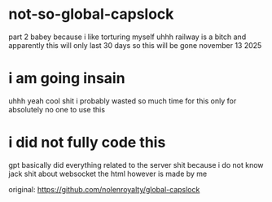 # not-so-global-capslock
part 2 babey because i like torturing myself
uhhh railway is a bitch and apparently this will only last 30 days so
this will be gone november 13 2025

# i am going insain
uhhh yeah cool shit
i probably wasted so much time for this only for absolutely no one to use this

# i did not fully code this
gpt basically did everything related to the server shit because i do not know jack shit about websocket
the html however is made by me

original: https://github.com/nolenroyalty/global-capslock
